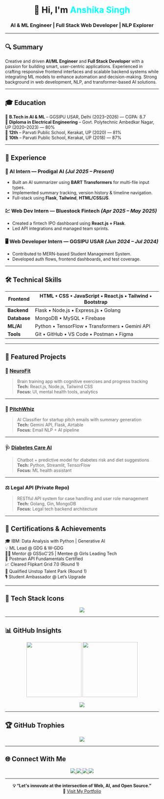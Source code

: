 <!-- Heading -->
<h1 align="center">👋 Hi, I'm <span style="color:#00FFFF;">Anshika Singh</span></h1>
<h3 align="center">AI & ML Engineer | Full Stack Web Developer | NLP Explorer</h3>

---

## 🔍 Summary

Creative and driven **AI/ML Engineer** and **Full Stack Developer** with a passion for building smart, user-centric applications. Experienced in crafting responsive frontend interfaces and scalable backend systems while integrating ML models to enhance automation and decision-making. Strong background in web development, NLP, and transformer-based AI solutions.

---

## 🎓 Education

📌 **B.Tech in AI & ML** – GGSIPU USAR, Delhi (2023–2026) — CGPA: 8.7  
📌 **Diploma in Electrical Engineering** – Govt. Polytechnic Ambedkar Nagar, UP (2020–2023) — 80%  
📌 **12th** – Parvati Public School, Kerakat, UP (2020) — 81%  
📌 **10th** – Parvati Public School, Kerakat, UP (2018) — 87%  

---

## 💼 Experience

### 🧠 AI Intern — Prodigal AI _(Jul 2025 – Present)_
- Built an AI summarizer using **BART Transformers** for multi-file input types.
- Implemented summary tracking, version history & timeline navigation.
- Full-stack using **Flask**, **Tailwind**, **HTML/CSS/JS**.

### 💹 Web Dev Intern — Bluestock Fintech _(Apr 2025 – May 2025)_
- Created a fintech IPO dashboard using **React.js + Flask**.
- Led API integrations and managed team sprints.

### 🖥️ Web Developer Intern — GGSIPU USAR _(Jun 2024 – Jul 2024)_
- Contributed to MERN-based Student Management System.
- Developed auth flows, frontend dashboards, and test coverage.

---

## 🛠️ Technical Skills

| **Frontend** | HTML • CSS • JavaScript • React.js • Tailwind • Bootstrap |
|--------------|------------------------------------------------------------|
| **Backend**  | Flask • Node.js • Express.js • Golang                     |
| **Database** | MongoDB • MySQL • Firebase                                |
| **ML/AI**    | Python • TensorFlow • Transformers • Gemini API           |
| **Tools**    | Git • GitHub • VS Code • Postman • Figma                  |

---

## 🚀 Featured Projects

### 🧠 [NeuroFit](https://github.com/Anshika09Singh/NeuroFit)
> Brain training app with cognitive exercises and progress tracking  
**Tech:** React.js, Node.js, Tailwind CSS  
**Focus:** UI, mental health tools, analytics

---

### 💼 [PitchWhiz](https://github.com/Anshika09Singh/PitchWhiz)
> AI Classifier for startup pitch emails with summary generation  
**Tech:** Gemini API, Flask, Airtable  
**Focus:** Email NLP + AI pipeline

---

### 🩺 [Diabetes Care AI](https://github.com/Anshika09Singh/Diabetes-Care-AI)
> Chatbot + predictive model for diabetes risk and diet suggestions  
**Tech:** Python, Streamlit, TensorFlow  
**Focus:** ML health assistant

---

### ⚖️ Legal API (Private Repo)
> RESTful API system for case handling and user role management  
**Tech:** Golang, Gin, MongoDB  
**Focus:** Legal tech backend architecture

---

## 📜 Certifications & Achievements

🎓 IBM: Data Analysis with Python | Generative AI  
💡 ML Lead @ GDG & W-GDG  
👩‍🏫 Mentor @ GSSoC'25 | Mentee @ Girls Leading Tech  
🧪 Postman API Fundamentals Certified  
📈 Cleared Flipkart Grid 7.0 (Round 1)  
🎯 Qualified Unstop Talent Park (Round 1)  
🎙️ Student Ambassador @ Let’s Upgrade  

---

## 🧰 Tech Stack Icons

<p align="center">
  <img src="https://skillicons.dev/icons?i=html,css,js,react,tailwind,bootstrap,python,flask,nodejs,express,mongodb,mysql,git,github,firebase,figma,postman,tensorflow,vscode" />
</p>

---

## 📊 GitHub Insights

<p align="center">
  <img src="https://github-readme-stats.vercel.app/api?username=Anshika09Singh&show_icons=true&theme=tokyonight&hide_border=true&border_radius=10" height="180" />
  <img src="https://streak-stats.demolab.com?user=Anshika09Singh&theme=tokyonight&hide_border=true&border_radius=10" height="180"/>
</p>

<p align="center">
  <img src="https://github-readme-activity-graph.vercel.app/graph?username=Anshika09Singh&theme=tokyo-night&area=true&hide_border=true" />
</p>

---

## 🏆 GitHub Trophies

<p align="center">
  <img src="https://github-profile-trophy.vercel.app/?username=Anshika09Singh&theme=tokyonight&no-frame=true&no-bg=true&margin-w=15" />
</p>

---

## 🌐 Connect With Me

<p align="center">
  <a href="https://www.linkedin.com/in/anshika-singh-031b132a5/" target="_blank">
    <img src="https://img.shields.io/badge/-LinkedIn-0077B5?style=for-the-badge&logo=linkedin&logoColor=white" />
  </a>
  <a href="https://leetcode.com/u/Anshika09singh/" target="_blank">
    <img src="https://img.shields.io/badge/-LeetCode-FE8000?style=for-the-badge&logo=LeetCode&logoColor=white" />
  </a>
  <a href="https://github.com/Anshika09Singh" target="_blank">
    <img src="https://img.shields.io/badge/-GitHub-181717?style=for-the-badge&logo=github&logoColor=white" />
  </a>
  <a href="mailto:157716478+123anshi@users.noreply.github.com" target="_blank">
    <img src="https://img.shields.io/badge/-Email-D14836?style=for-the-badge&logo=gmail&logoColor=white" />
  </a>
</p>

---

<p align="center">
  <strong>💡 “Let's innovate at the intersection of Web, AI, and Open Source.”</strong><br/>
  🔗 <a href="https://anshikasingh-portfolio.vercel.app">Visit My Portfolio</a>
</p>
